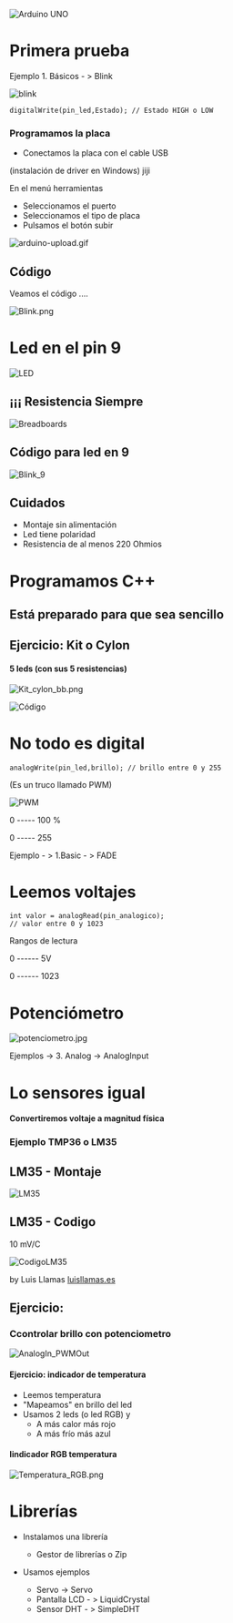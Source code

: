 ![Arduino UNO](./images/ArduinoPartes.png)



# Primera prueba

Ejemplo 1. Básicos - > Blink

![blink](./images/arduino_blink-slow.gif)

    digitalWrite(pin_led,Estado); // Estado HIGH o LOW



### Programamos la placa

* Conectamos la placa con el cable USB

(instalación de driver en Windows) jiji

En el menú herramientas

* Seleccionamos el puerto
* Seleccionamos el tipo de placa
* Pulsamos el botón subir

![arduino-upload.gif](./images/arduino_upload_button.png)



## Código

Veamos el código ....

![Blink.png](./images/Blink_code.png)



# Led en el pin 9

![LED ](./images/Led_bb.png)

## ¡¡¡ Resistencia Siempre 

![Breadboards](./images/Sidekick_Breadboard_Internal_Connections.jpg)



## Código para led en 9

![Blink_9](./images/Blink_9.png)




## Cuidados

* Montaje sin alimentación
* Led tiene polaridad
* Resistencia de al menos 220 Ohmios


# Programamos C++

## Está preparado para que sea sencillo



## Ejercicio: Kit o Cylon

#### 5 leds (con sus 5 resistencias)

![Kit_cylon_bb.png](./images/Kit_cylon_bb.png)

![Código](./images/kit_code.png)




# No todo es digital

    analogWrite(pin_led,brillo); // brillo entre 0 y 255

(Es un truco llamado PWM)

![PWM](./images/0_LPC1768_PWM.gif)

0 ----- 100 %

0 ----- 255

Ejemplo - > 1.Basic - > FADE



# Leemos voltajes

    int valor = analogRead(pin_analogico);
    // valor entre 0 y 1023

Rangos de lectura

0 ------ 5V

0 ------ 1023



# Potenciómetro

![potenciometro.jpg](./images/potenciometro.jpg)

Ejemplos -> 3. Analog -> AnalogInput



# Lo sensores igual

#### Convertiremos voltaje a magnitud física

### Ejemplo TMP36 o LM35




## LM35 - Montaje

![LM35](./images/LM35_bb.png)



## LM35 - Codigo

10 mV/C

![CodigoLM35](./images/CodigoLM35.png)

by Luis Llamas [luisllamas.es](https://www.luisllamas.es/medir-temperatura-con-arduino-y-sensor-lm35/)





## Ejercicio:
### Ccontrolar brillo con potenciometro

![AnalogIn_PWMOut](./images/AnalogIn_PWMOut.png)




#### Ejercicio: indicador de temperatura

* Leemos temperatura
* "Mapeamos" en brillo del led
* Usamos 2 leds (o led RGB) y
  * A más calor más rojo
  * A más frío más azul



#### Iindicador RGB temperatura


![Temperatura_RGB.png](./images/Temperatura_RGB.png)



# Librerías

* Instalamos una librería
  * Gestor de librerías o Zip

* Usamos ejemplos
  * Servo -> Servo
  * Pantalla LCD - > LiquidCrystal
  * Sensor DHT - > SimpleDHT


